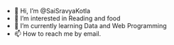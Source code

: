 - 👋 Hi, I’m @SaiSravyaKotla
- 👀 I’m interested in Reading and food
- 🌱 I’m currently learning Data and Web Programming
- 📫 How to reach me by email.

<!---
SaiSravyaKotla/SaiSravyaKotla is a ✨ special ✨ repository because its `README.md` (this file) appears on your GitHub profile.
You can click the Preview link to take a look at your changes.
--->
